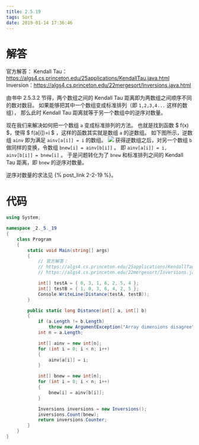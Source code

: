 ```yaml
---
title: 2.5.19
tags: Sort
date: 2019-01-14 17:36:46
---
```


# 解答

官方解答：
Kendall Tau：https://algs4.cs.princeton.edu/25applications/KendallTau.java.html
Inversion：https://algs4.cs.princeton.edu/22mergesort/Inversions.java.html

由书中 2.5.3.2 节得，两个数组之间的 Kendall Tau 距离即为两数组之间顺序不同的数对数目。
如果能够把其中一个数组变成标准排列（即 `1,2,3,4...` 这样的数组），
那么此时 Kendall Tau 距离就等于另一个数组中的逆序对数量。

现在我们来解决如何把一个数组 `a` 变成标准排列的方法。
也就是找到函数 $ f(x) ​$，使得 $ f(a[i])=i ​$ ，这样的函数其实就是数组 `a` 的逆数组。
如下图所示，逆数组 `ainv` 即为满足 `ainv[a[i]] = i` 的数组。
![](./1.png)
获得逆数组之后，对另一个数组 `b` 做同样的变换，令数组 `bnew[i] = ainv[b[i]]` 。
即 `ainv[a[i]] = i, ainv[b[i]] = bnew[i]` 。
于是问题转化为了 `bnew` 和标准排列之间的 Kendall Tau 距离，即 `bnew` 的逆序对数量。

逆序对数量的求法见 {% post_link 2-2-19 %}。

# 代码

```csharp
using System;

namespace _2._5._19
{
    class Program
    {
        static void Main(string[] args)
        {
            // 官方解答：
            // https://algs4.cs.princeton.edu/25applications/KendallTau.java.html
            // https://algs4.cs.princeton.edu/22mergesort/Inversions.java.html

            int[] testA = { 0, 3, 1, 6, 2, 5, 4 };
            int[] testB = { 1, 0, 3, 6, 4, 2, 5 };
            Console.WriteLine(Distance(testA, testB));
        }

        public static long Distance(int[] a, int[] b)
        {
            if (a.Length != b.Length)
                throw new ArgumentException("Array dimensions disagree");
            int n = a.Length;

            int[] ainv = new int[n];
            for (int i = 0; i < n; i++)
            {
                ainv[a[i]] = i;
            }

            int[] bnew = new int[n];
            for (int i = 0; i < n; i++)
            {
                bnew[i] = ainv[b[i]];
            }

            Inversions inversions = new Inversions();
            inversions.Count(bnew);
            return inversions.Counter;
        }
    }
}
```
